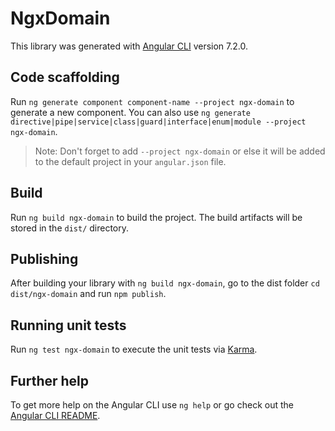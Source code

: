 # NgxDomain

This library was generated with [Angular CLI](https://github.com/angular/angular-cli) version 7.2.0.

## Code scaffolding

Run `ng generate component component-name --project ngx-domain` to generate a new component. You can also use `ng generate directive|pipe|service|class|guard|interface|enum|module --project ngx-domain`.
> Note: Don't forget to add `--project ngx-domain` or else it will be added to the default project in your `angular.json` file. 

## Build

Run `ng build ngx-domain` to build the project. The build artifacts will be stored in the `dist/` directory.

## Publishing

After building your library with `ng build ngx-domain`, go to the dist folder `cd dist/ngx-domain` and run `npm publish`.

## Running unit tests

Run `ng test ngx-domain` to execute the unit tests via [Karma](https://karma-runner.github.io).

## Further help

To get more help on the Angular CLI use `ng help` or go check out the [Angular CLI README](https://github.com/angular/angular-cli/blob/master/README.md).
